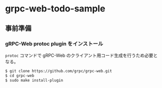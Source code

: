 # grpc-web-todo-sample

## 事前準備

### gRPC-Web protoc plugin をインストール

`protoc` コマンドで gRPC-Web のクライアント用コード生成を行うため必要となる。

```bash
$ git clone https://github.com/grpc/grpc-web.git
$ cd grpc-web
$ sudo make install-plugin
```
